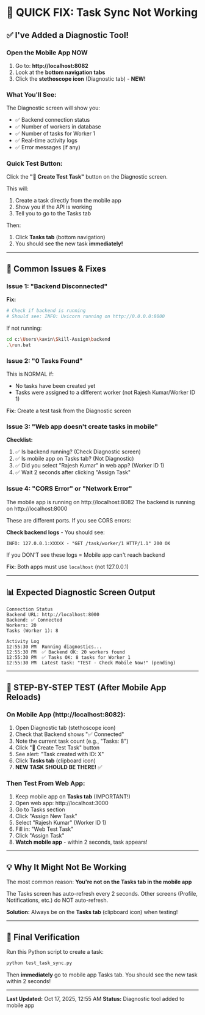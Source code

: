 # 🔧 QUICK FIX: Task Sync Not Working

## ✅ I've Added a Diagnostic Tool!

### **Open the Mobile App NOW**

1. Go to: **http://localhost:8082**
2. Look at the **bottom navigation tabs**
3. Click the **stethoscope icon** (Diagnostic tab) - **NEW!**

### **What You'll See:**

The Diagnostic screen will show you:
- ✅ Backend connection status
- ✅ Number of workers in database
- ✅ Number of tasks for Worker 1
- ✅ Real-time activity logs
- ✅ Error messages (if any)

### **Quick Test Button:**

Click the **"🧪 Create Test Task"** button on the Diagnostic screen.

This will:
1. Create a task directly from the mobile app
2. Show you if the API is working
3. Tell you to go to the Tasks tab

Then:
1. Click **Tasks tab** (bottom navigation)
2. You should see the new task **immediately!**

---

## 🐛 Common Issues & Fixes

### Issue 1: "Backend Disconnected"

**Fix:**
```bash
# Check if backend is running
# Should see: INFO: Uvicorn running on http://0.0.0.0:8000
```

If not running:
```bash
cd c:\Users\kavin\Skill-Assign\backend
.\run.bat
```

### Issue 2: "0 Tasks Found"

This is NORMAL if:
- No tasks have been created yet
- Tasks were assigned to a different worker (not Rajesh Kumar/Worker ID 1)

**Fix:** Create a test task from the Diagnostic screen

### Issue 3: "Web app doesn't create tasks in mobile"

**Checklist:**
1. ✅ Is backend running? (Check Diagnostic screen)
2. ✅ Is mobile app on Tasks tab? (Not Diagnostic)
3. ✅ Did you select "Rajesh Kumar" in web app? (Worker ID 1)
4. ✅ Wait 2 seconds after clicking "Assign Task"

### Issue 4: "CORS Error" or "Network Error"

The mobile app is running on http://localhost:8082
The backend is running on http://localhost:8000

These are different ports. If you see CORS errors:

**Check backend logs** - You should see:
```
INFO: 127.0.0.1:XXXXX - "GET /task/worker/1 HTTP/1.1" 200 OK
```

If you DON'T see these logs = Mobile app can't reach backend

**Fix:** Both apps must use `localhost` (not 127.0.0.1)

---

## 📊 Expected Diagnostic Screen Output

```
Connection Status
Backend URL: http://localhost:8000
Backend: ✅ Connected
Workers: 20
Tasks (Worker 1): 8

Activity Log
12:55:30 PM  Running diagnostics...
12:55:30 PM  ✅ Backend OK: 20 workers found
12:55:30 PM  ✅ Tasks OK: 8 tasks for Worker 1
12:55:30 PM  Latest task: "TEST - Check Mobile Now!" (pending)
```

---

## 🎯 STEP-BY-STEP TEST (After Mobile App Reloads)

### **On Mobile App (http://localhost:8082):**

1. Open Diagnostic tab (stethoscope icon)
2. Check that Backend shows "✅ Connected"
3. Note the current task count (e.g., "Tasks: 8")
4. Click "🧪 Create Test Task" button
5. See alert: "Task created with ID: X"
6. Click **Tasks tab** (clipboard icon)
7. **NEW TASK SHOULD BE THERE!** ✅

### **Then Test From Web App:**

1. Keep mobile app on **Tasks tab** (IMPORTANT!)
2. Open web app: http://localhost:3000
3. Go to Tasks section
4. Click "Assign New Task"
5. Select "Rajesh Kumar" (Worker ID 1)
6. Fill in: "Web Test Task"
7. Click "Assign Task"
8. **Watch mobile app** - within 2 seconds, task appears!

---

## 💡 Why It Might Not Be Working

The most common reason: **You're not on the Tasks tab in the mobile app**

The Tasks screen has auto-refresh every 2 seconds.
Other screens (Profile, Notifications, etc.) do NOT auto-refresh.

**Solution:** Always be on the **Tasks tab** (clipboard icon) when testing!

---

## 🚀 Final Verification

Run this Python script to create a task:
```bash
python test_task_sync.py
```

Then **immediately** go to mobile app Tasks tab.
You should see the new task within 2 seconds!

---

**Last Updated:** Oct 17, 2025, 12:55 AM
**Status:** Diagnostic tool added to mobile app
